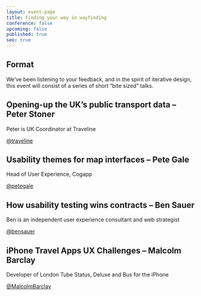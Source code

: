 ```yaml
---
layout: event-page
title: Finding your way in wayfinding
conference: false
upcoming: false
published: true
seo: true
---
```


## Format
We’ve been listening to your feedback, and in the spirit of iterative design, this event will consist of a series of short “bite sized” talks.

## Opening-up the UK’s public transport data – Peter Stoner

Peter is UK Coordinator at Traveline

[@traveline](http://twitter.com/traveline)

## Usability themes for map interfaces – Pete Gale

Head of User Experience, Cogapp

[@petegale](http://twitter.com/petegale)

## How usability testing wins contracts – Ben Sauer

Ben is an independent user experience consultant and web strategist

[@bensauer](http://twitter.com/bensauer)

## iPhone Travel Apps UX Challenges – Malcolm Barclay

Developer of London Tube Status, Deluxe and Bus for the iPhone

[@MalcolmBarclay](http://twitter.com/MalcolmBarclay)
